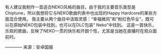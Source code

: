 有人建议我制作一首适合NEKO风格的曲目，由于我的主要音乐类型是Chiptune，所以我想将它与NEKO歌曲列表中也出现的Happy Hardcore的某些方面混合使用。    我主要从两个曲目中汲取灵感：“幸福微风”和“粉红色毕业”，既可以在原始NEKO包装中找到，也可以在DLC包装“ Neko”中找到。    这是一首快乐，乐观的歌曲，反映了NEKO一贯的快乐和开朗个性，尤其是当她在直播时在观众面前时。   

———— 来源：安卓国服